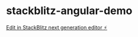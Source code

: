 # stackblitz-angular-demo

[Edit in StackBlitz next generation editor ⚡️](https://stackblitz.com/~/github.com/imready1947/stackblitz-angular-demo)